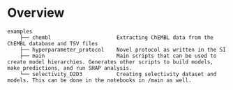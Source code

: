# Overview

    examples
        ├── chembl                     Extracting ChEMBL data from the ChEMBL database and TSV files
        ├── hyperparameter_protocol    Novel protocol as written in the SI 
        ├── main                       Main scripts that can be used to create model hierarchies. Generates other scripts to build models, make predictions, and run SHAP analysis.
        └── selectivity_D2D3           Creating selectivity dataset and models. This can be done in the notebooks in /main as well.
